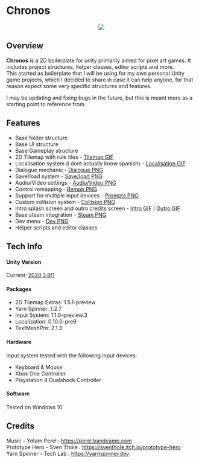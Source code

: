 # Chronos
<p align="center">
  <img  src="https://i.imgur.com/821QDLu.png">
</p>

## Overview
**Chronos** is a 2D boilerplate for unity primarily aimed for pixel art games. It includes project structures, helper classes, editor scripts and more.<br>
This started as boilerplate that I will be using for my own personal Unity game projects, which I decided to share in case it can help anyone, for that reason expect some very specific structures and features.

I may be updating and fixing bugs in the future, but this is meant more as a starting point to reference from.

## Features
- Base folder structure
- Base UI structure
- Base Gameplay structure
- 2D Tilemap with rule tiles - [Tilemap GIF](https://media4.giphy.com/media/heL50v6nl4imeRiIpJ/giphy.gif)
- Localisation system (i dont actually know spanish) - [Localisation GIF](https://media1.giphy.com/media/arakNarJmsUEtwhcaO/giphy.gif)
- Dialogue mechanic - [Dialogue PNG](https://i.imgur.com/7oToEPr.png)
- Save/load system - [Save/load PNG](https://i.imgur.com/bbgTtsN.png)
- Audio/Video settings - [Audio/Video PNG](https://imgur.com/a/RJTiNkp)
- Control remapping - [Remap PNG](https://imgur.com/a/wiuGRyw)
- Support for multiple input devices - [Prompts PNG](https://imgur.com/a/IpyV2dz)
- Custom collision system - [Collision PNG](https://i.imgur.com/Ok6wPA2.png)
- Intro splash screen and outro credits screen - [Intro GIF](https://media0.giphy.com/media/rVYoqTqgEzldN3e3pa/giphy.gif) | [Outro GIF](https://media1.giphy.com/media/ihYY9SpnHS2S2Pt7gx/giphy.gif)
- Base steam integration - [Steam PNG](https://i.imgur.com/cxt6TCN.png)
- Dev menu - [Dev PNG](https://i.imgur.com/jLaPrz0.png)
- Helper scripts and editor classes

## Tech Info
#### Unity Version
Current: [2020.3.8f1](https://unity.com/releases/2019-lts)

#### Packages
- 2D Tilemap Extras: 1.5.1-preview
- Yarn Spinner: 1.2.7
- Input System: 1.1.0-preview.3
- Localization: 0.10.0-pre9
- TextMeshPro: 2.1.3

#### Hardware
Input system tested with the following input devices:
- Keyboard & Mouse
- Xbox One Controller
- Playstation 4 Dualshock Controller

#### Software
Tested on Windows 10.

## Credits
Music - Yotam Perel : https://perel.bandcamp.com<br>
Prototype Hero - Sven Thole : https://sventhole.itch.io/prototype-hero<br>
Yarn Spinner - Tech Lab : https://yarnspinner.dev<br>
